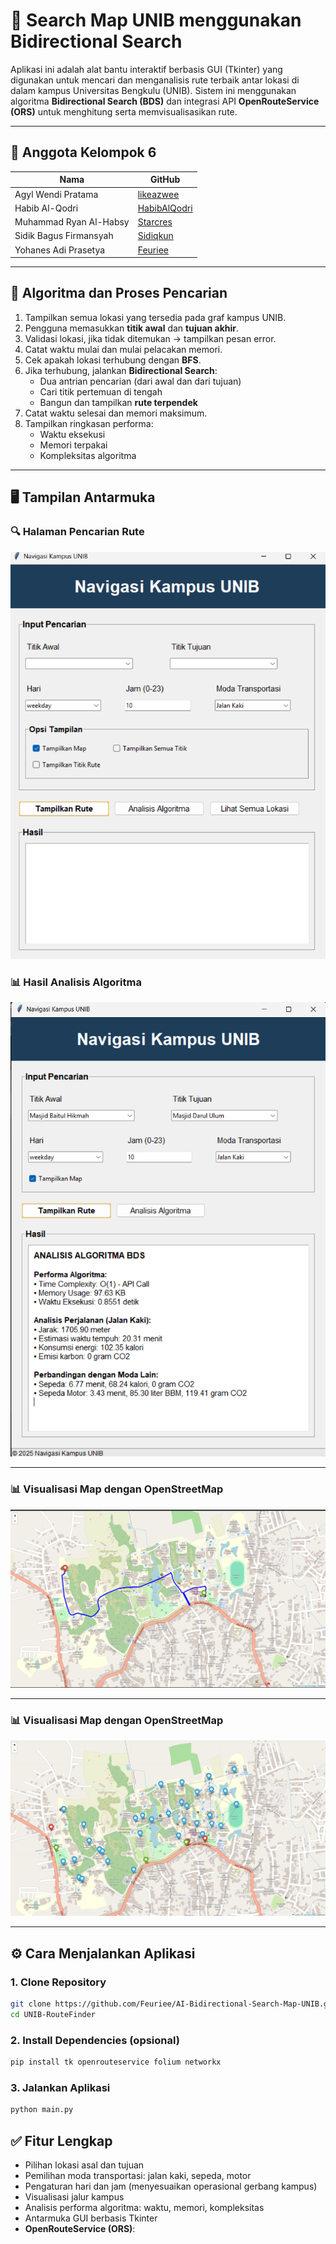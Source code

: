 # 🚀 Search Map UNIB menggunakan Bidirectional Search

Aplikasi ini adalah alat bantu interaktif berbasis GUI (Tkinter) yang digunakan untuk mencari dan menganalisis rute terbaik antar lokasi di dalam kampus Universitas Bengkulu (UNIB). Sistem ini menggunakan algoritma **Bidirectional Search (BDS)** dan integrasi API **OpenRouteService (ORS)** untuk menghitung serta memvisualisasikan rute.

---

## 👥 Anggota Kelompok 6

| Nama                     | GitHub                                      |
|--------------------------|---------------------------------------------|
| Agyl Wendi Pratama       | [likeazwee](https://github.com/likeazwee)  |
| Habib Al-Qodri           | [HabibAlQodri](https://github.com/HabibAlQodri) |
| Muhammad Ryan Al-Habsy   | [Starcres](https://github.com/Starcres)    |
| Sidik Bagus Firmansyah   | [Sidiqkun](https://github.com/Sidiqkun)    |
| Yohanes Adi Prasetya     | [Feuriee](https://github.com/Feuriee)      |

---

## 🧠 Algoritma dan Proses Pencarian

1. Tampilkan semua lokasi yang tersedia pada graf kampus UNIB.
2. Pengguna memasukkan **titik awal** dan **tujuan akhir**.
3. Validasi lokasi, jika tidak ditemukan → tampilkan pesan error.
4. Catat waktu mulai dan mulai pelacakan memori.
5. Cek apakah lokasi terhubung dengan **BFS**.
6. Jika terhubung, jalankan **Bidirectional Search**:
   - Dua antrian pencarian (dari awal dan dari tujuan)
   - Cari titik pertemuan di tengah
   - Bangun dan tampilkan **rute terpendek**
7. Catat waktu selesai dan memori maksimum.
8. Tampilkan ringkasan performa:
   - Waktu eksekusi
   - Memori terpakai
   - Kompleksitas algoritma

---

## 🖥️ Tampilan Antarmuka

### 🔍 Halaman Pencarian Rute

![GUI Main Window](https://github.com/Feuriee/AI-Bidirectional-Search-Map-UNIB/blob/main/Image%20Sample/Main%20window.png)

### 📊 Hasil Analisis Algoritma

![GUI Analysis](https://github.com/Feuriee/AI-Bidirectional-Search-Map-UNIB/blob/5589d632bb7bee1cdf54d625242dfbe201c2a890/Image%20Sample/Analis%20window.png)

---

### 📊 Visualisasi Map dengan OpenStreetMap

![GUI Analysis](https://github.com/Feuriee/AI-Bidirectional-Search-Map-UNIB/blob/5589d632bb7bee1cdf54d625242dfbe201c2a890/Image%20Sample/Map%20Screen.png)

---

### 📊 Visualisasi Map dengan OpenStreetMap

![GUI Map Location](https://github.com/Feuriee/AI-Bidirectional-Search-Map-UNIB/blob/main/Image%20Sample/Map%20Loc.png)

---

## ⚙️ Cara Menjalankan Aplikasi

### 1. Clone Repository

```bash
git clone https://github.com/Feuriee/AI-Bidirectional-Search-Map-UNIB.git
cd UNIB-RouteFinder
```

### 2. Install Dependencies (opsional)
```bash
pip install tk openrouteservice folium networkx
```

### 3. Jalankan Aplikasi
```bash
python main.py
```

## ✅ Fitur Lengkap
- Pilihan lokasi asal dan tujuan
- Pemilihan moda transportasi: jalan kaki, sepeda, motor
- Pengaturan hari dan jam (menyesuaikan operasional gerbang kampus)
- Visualisasi jalur kampus
- Analisis performa algoritma: waktu, memori, kompleksitas
- Antarmuka GUI berbasis Tkinter
- **OpenRouteService (ORS)**:
